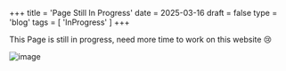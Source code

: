 +++
title = 'Page Still In Progress'
date = 2025-03-16
draft = false
type = 'blog'
tags = [
  'InProgress'
]
+++

This Page is still in progress, need more time to work on this website 😢

![image](/images/blog/catto.jpg)